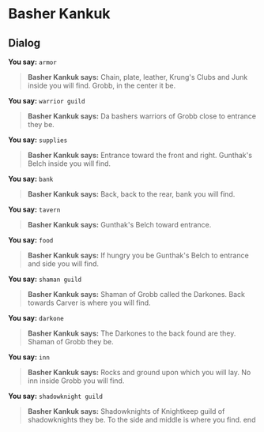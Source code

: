 # Basher Kankuk
## Dialog

**You say:** `armor`



>**Basher Kankuk says:** Chain, plate, leather, Krung's Clubs and Junk inside you will find.  Grobb, in the center it be.

**You say:** `warrior guild`



>**Basher Kankuk says:** Da bashers warriors of Grobb close to entrance they be.

**You say:** `supplies`



>**Basher Kankuk says:** Entrance toward the front and right.  Gunthak's Belch inside you will find.

**You say:** `bank`



>**Basher Kankuk says:** Back, back to the rear, bank you will find.

**You say:** `tavern`



>**Basher Kankuk says:** Gunthak's Belch toward entrance.

**You say:** `food`



>**Basher Kankuk says:** If hungry you be Gunthak's Belch to entrance and side you will find.

**You say:** `shaman guild`



>**Basher Kankuk says:** Shaman of Grobb called the Darkones.  Back towards Carver is where you will find.

**You say:** `darkone`



>**Basher Kankuk says:** The Darkones to the back found are they.  Shaman of Grobb they be.

**You say:** `inn`



>**Basher Kankuk says:** Rocks and ground upon which you will lay.  No inn inside Grobb you will find.

**You say:** `shadowknight guild`



>**Basher Kankuk says:** Shadowknights of Knightkeep guild of shadowknights they be.  To the side and middle is where you find.
end